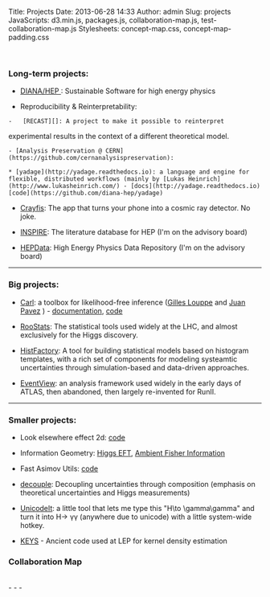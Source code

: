 Title: Projects
Date: 2013-06-28 14:33
Author: admin
Slug: projects
JavaScripts: d3.min.js, packages.js, collaboration-map.js, test-collaboration-map.js
Stylesheets: concept-map.css, concept-map-padding.css


 

### Long-term projects:

  *  [DIANA/HEP ](http://diana-hep.org): Sustainable Software for high energy physics


  -   Reproducibility & Reinterpretability: 

    -   [RECAST][]: A project to make it possible to reinterpret
  experimental results in the context of a different theoretical  model.

    - [Analysis Preservation @ CERN](https://github.com/cernanalysispreservation): 

    * [yadage](http://yadage.readthedocs.io): a language and engine for flexible, distributed workflows (mainly by [Lukas Heinrich](http://www.lukasheinrich.com/) - [docs](http://yadage.readthedocs.io) [code](https://github.com/diana-hep/yadage)


  -   [Crayfis](https://crayfis.io/): The app that turns your phone into a cosmic ray detector. No joke.

  -   [INSPIRE][]: The literature database for HEP (I'm on the advisory board)

  -   [HEPData](hepdata): High Energy Physics Data Repository (I'm on the advisory board)


- - -

### Big projects:

  * [Carl](http://diana-hep.org/carl): a toolbox for likelihood-free inference ([Gilles Louppe](https://glouppe.github.io/) and [Juan Pavez](https://github.com/jgpavez) ) - [documentation](http://diana-hep.org/carl), [code](https://github.com/diana-hep/carl)


  -   [RooStats][]: The statistical tools used widely at the LHC, and
  almost exclusively for the Higgs discovery.

  -   [HistFactory](https://twiki.cern.ch/twiki/bin/view/RooStats/HistFactory): A tool for building statistical models based on histogram templates, with a rich set of components for modeling systeamtic uncertainties through simulation-based and data-driven approaches.

  -   [EventView][]: an analysis framework used widely in the early days of ATLAS, then abandoned, then largely re-invented for RunII.

- - - 

### Smaller projects:

  - Look elsewhere effect 2d: [code](https://github.com/cranmer/look-elsewhere-2d)

  - Information Geometry: [Higgs EFT](http://inspirehep.net/record/1504220), [Ambient Fisher Information](https://github.com/cranmer/ambient-fisher)

  - Fast Asimov Utils: [code](https://github.com/cranmer/fast-asimov-utils)

  - [decouple](https://github.com/svenkreiss/decouple): Decoupling uncertainties through composition (emphasis on theoretical uncertainties and Higgs measurements)

  -   [UnicodeIt][]: a little tool that lets me type this "H\\to
  \\gamma\\gamma" and turn it into H→ γγ (anywhere due to unicode)
  with a little system-wide hotkey.

  - [KEYS](https://github.com/cranmer/KEYS-historical) - Ancient code used at LEP for kernel density estimation


### Collaboration Map

<div id="graph" class="conceptmap" ></div>
<div id="graph-info"></div>

<br />
- - - 


  [RooStats]: https://twiki.cern.ch/twiki/bin/view/RooStats/WebHome
  [RECAST]: http://recast.perimeterinstitute.ca
  [INSPIRE]: http://inspirehep.net/
  [UnicodeIt]: http://www.svenkreiss.com/UnicodeIt
  [EventView]: https://cds.cern.ch/record/1057144


